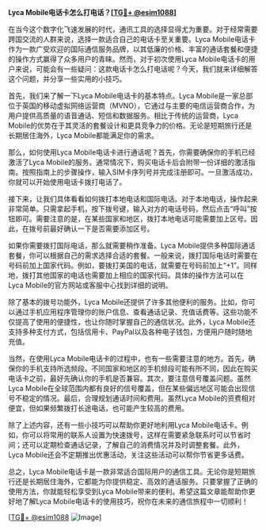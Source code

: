 **Lyca Mobile电话卡怎么打电话？[[TG💪+ @esim1088](https://t.me/s/esim1088)]**

在当今这个数字化飞速发展的时代，通讯工具的选择显得尤为重要。对于经常需要跨国交流的人群来说，选择一款适合自己的电话卡至关重要。Lyca Mobile电话卡作为一款广受欢迎的国际通信服务品牌，以其低廉的价格、丰富的通话套餐和便捷的操作方式赢得了众多用户的青睐。然而，对于初次使用Lyca Mobile电话卡的用户来说，可能会有一些疑问：这款电话卡怎么打电话呢？今天，我们就来详细解答这个问题，并分享一些实用的小技巧。

首先，我们来了解一下Lyca Mobile电话卡的基本特点。Lyca Mobile是一家总部位于英国的移动虚拟网络运营商（MVNO），它通过与主要的电信运营商合作，为用户提供高质量的语音通话、短信和数据服务。相比于传统的运营商，Lyca Mobile的优势在于其灵活的套餐设计和更具竞争力的价格。无论是短期旅行还是长期居住海外，Lyca Mobile都能满足你的需求。

那么，如何使用Lyca Mobile电话卡进行通话呢？首先，你需要确保你的手机已经激活了Lyca Mobile的服务。通常情况下，购买电话卡后会附带一份详细的激活指南。按照指南上的步骤操作，输入SIM卡序列号并完成注册即可。一旦激活成功，你就可以开始使用电话卡拨打电话了。

接下来，让我们具体看看如何拨打本地电话和国际电话。对于本地电话，操作起来非常简单。只需拿起手机，按下拨号键，输入对方的电话号码，然后点击“呼叫”按钮即可。需要注意的是，在某些国家和地区，拨打本地电话可能需要加上区号。因此，在拨号前最好确认一下是否需要添加区号。

如果你需要拨打国际电话，那么就需要稍作准备。Lyca Mobile提供多种国际通话套餐，你可以根据自己的需求选择合适的套餐。一般来说，拨打国际电话时需要在号码前加上国家代码。例如，要拨打美国的电话，就需要在号码前加上“+1”。同样地，拨打其他国家的电话也需要加上相应的国家代码。具体的操作方法可以在Lyca Mobile的官方网站或客服中心找到详细的说明。

除了基本的拨号功能外，Lyca Mobile还提供了许多其他便利的服务。比如，你可以通过手机应用程序管理你的账户信息、查看通话记录、充值话费等。这些功能不仅提高了使用的便捷性，也让你随时掌握自己的通信状况。此外，Lyca Mobile还支持多种支付方式，包括信用卡、PayPal以及各种电子钱包，方便用户随时随地充值。

当然，在使用Lyca Mobile电话卡的过程中，也有一些需要注意的地方。首先，确保你的手机支持所选频段。不同国家和地区的手机频段可能有所不同，因此在购买电话卡之前，最好先确认你的手机是否兼容。其次，要注意信号覆盖问题。虽然Lyca Mobile在全球范围内都有良好的信号覆盖，但在某些偏远地区可能会出现信号不稳定的情况。最后，合理规划通话时间和费用。虽然Lyca Mobile的资费相对便宜，但如果频繁拨打长途电话，也可能产生较高的费用。

除了上述内容，还有一些小技巧可以帮助你更好地利用Lyca Mobile电话卡。例如，你可以将常用的联系人设置为快速拨号，这样在需要紧急联系时可以节省时间；还可以定期检查通话记录，了解自己的消费情况并及时调整套餐。此外，Lyca Mobile还会不定期推出优惠活动，关注这些活动可以帮你节省更多话费。

总之，Lyca Mobile电话卡是一款非常适合国际用户的通信工具。无论你是短期旅行还是长期居住海外，它都能为你提供稳定、高效的通话服务。只要掌握了正确的使用方法，你就能轻松享受到Lyca Mobile带来的便利。希望这篇文章能帮助你更好地了解Lyca Mobile电话卡的使用技巧，祝你在未来的通信旅程中一切顺利！

[[TG💪+ @esim1088](https://t.me/s/esim1088) ![Image](https://i.postimg.cc/4NQfJmqS/Snipaste-2025-05-13-00-14-12.png)]